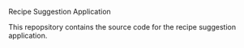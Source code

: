 Recipe Suggestion Application

This repopsitory contains the source code for the recipe suggestion application.  
